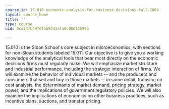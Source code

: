 ```yaml
---
course_id: 15-010-economic-analysis-for-business-decisions-fall-2004
layout: course_home
title: ''
type: course
uid: 0ca247b497df5b93d1afa0c08d13b996

---
```

15.010 is the Sloan School's core subject in microeconomics, with sections for non-Sloan students labeled 15.011. Our objective is to give you a working knowledge of the analytical tools that bear most directly on the economic decisions firms must regularly make. We will emphasize market structure and industrial performance, including the strategic interaction of firms. We will examine the behavior of individual markets -- and the producers and consumers that sell and buy in those markets -- in some detail, focusing on cost analysis, the determinants of market demand, pricing strategy, market power, and the implications of government regulatory policies. We will also examine the implications of economics on other business practices, such as incentive plans, auctions, and transfer pricing.
